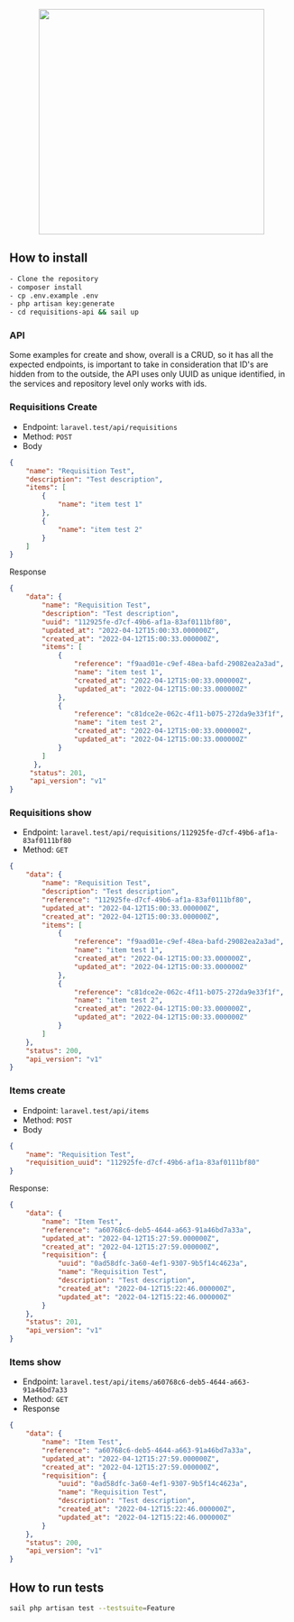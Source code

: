 <p align="center"><a href="https://laravel.com" target="_blank"><img src="https://raw.githubusercontent.com/laravel/art/master/logo-lockup/5%20SVG/2%20CMYK/1%20Full%20Color/laravel-logolockup-cmyk-red.svg" width="400"></a></p>

## How to install
``` bash
- Clone the repository 
- composer install
- cp .env.example .env
- php artisan key:generate
- cd requisitions-api && sail up
```

### API 
Some examples for create and show, overall is a CRUD, so it has all the expected endpoints, is important to take in consideration that
ID's are hidden from to the outside, the API uses only UUID as unique identified, in the services and repository level only works with ids.
### Requisitions Create
- Endpoint: `laravel.test/api/requisitions`
- Method: `POST`
- Body
``` JSON
{
    "name": "Requisition Test",
    "description": "Test description",
    "items": [
        {
            "name": "item test 1"
        },
        {
            "name": "item test 2"
        }
    ]
}
```
Response
``` JSON
{
    "data": {
        "name": "Requisition Test",
        "description": "Test description",
        "uuid": "112925fe-d7cf-49b6-af1a-83af0111bf80",
        "updated_at": "2022-04-12T15:00:33.000000Z",
        "created_at": "2022-04-12T15:00:33.000000Z",
        "items": [
            {
                "reference": "f9aad01e-c9ef-48ea-bafd-29082ea2a3ad",
                "name": "item test 1",
                "created_at": "2022-04-12T15:00:33.000000Z",
                "updated_at": "2022-04-12T15:00:33.000000Z"
            },
            {
                "reference": "c81dce2e-062c-4f11-b075-272da9e33f1f",
                "name": "item test 2",
                "created_at": "2022-04-12T15:00:33.000000Z",
                "updated_at": "2022-04-12T15:00:33.000000Z"
            }
        ]
      },
     "status": 201,
     "api_version": "v1"
}
```
### Requisitions show
- Endpoint: `laravel.test/api/requisitions/112925fe-d7cf-49b6-af1a-83af0111bf80`
- Method: `GET`
``` JSON
{    
    "data": {
        "name": "Requisition Test",
        "description": "Test description",
        "reference": "112925fe-d7cf-49b6-af1a-83af0111bf80",
        "updated_at": "2022-04-12T15:00:33.000000Z",
        "created_at": "2022-04-12T15:00:33.000000Z",
        "items": [
            {
                "reference": "f9aad01e-c9ef-48ea-bafd-29082ea2a3ad",
                "name": "item test 1",
                "created_at": "2022-04-12T15:00:33.000000Z",
                "updated_at": "2022-04-12T15:00:33.000000Z"
            },
            {
                "reference": "c81dce2e-062c-4f11-b075-272da9e33f1f",
                "name": "item test 2",
                "created_at": "2022-04-12T15:00:33.000000Z",
                "updated_at": "2022-04-12T15:00:33.000000Z"
            }
        ]
    },
    "status": 200,
    "api_version": "v1"
}
```
### Items create
- Endpoint: `laravel.test/api/items`
- Method: `POST`
- Body 
``` JSON
{
    "name": "Requisition Test",
    "requisition_uuid": "112925fe-d7cf-49b6-af1a-83af0111bf80"
}
```
Response:
``` JSON
{
    "data": {
        "name": "Item Test",
        "reference": "a60768c6-deb5-4644-a663-91a46bd7a33a",
        "updated_at": "2022-04-12T15:27:59.000000Z",
        "created_at": "2022-04-12T15:27:59.000000Z",
        "requisition": {
            "uuid": "0ad58dfc-3a60-4ef1-9307-9b5f14c4623a",
            "name": "Requisition Test",
            "description": "Test description",
            "created_at": "2022-04-12T15:22:46.000000Z",
            "updated_at": "2022-04-12T15:22:46.000000Z"
        }
    },
    "status": 201,
    "api_version": "v1"
}
```
### Items show
- Endpoint: `laravel.test/api/items/a60768c6-deb5-4644-a663-91a46bd7a33`
- Method: `GET`
- Response
``` JSON
{
    "data": {
        "name": "Item Test",
        "reference": "a60768c6-deb5-4644-a663-91a46bd7a33a",
        "updated_at": "2022-04-12T15:27:59.000000Z",
        "created_at": "2022-04-12T15:27:59.000000Z",
        "requisition": {
            "uuid": "0ad58dfc-3a60-4ef1-9307-9b5f14c4623a",
            "name": "Requisition Test",
            "description": "Test description",
            "created_at": "2022-04-12T15:22:46.000000Z",
            "updated_at": "2022-04-12T15:22:46.000000Z"
        }
    },
    "status": 200,
    "api_version": "v1"
}
```

## How to run tests

``` bash
sail php artisan test --testsuite=Feature
```
